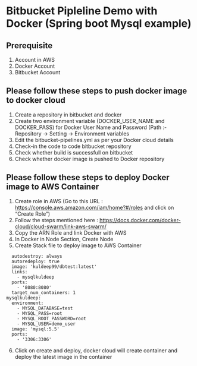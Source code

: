 # Bitbucket Pipleline Demo with Docker (Spring boot Mysql example)

## Prerequisite
1. Account in AWS
2. Docker Account
3. Bitbucket Account

## Please follow these steps to push docker image to docker cloud
1. Create a repository in bitbucket and docker
2. Create two environment variable (DOCKER_USER_NAME and DOCKER_PASS) for Docker User Name and Password (Path :- Repository -> Setting -> Environment variables
3. Edit the bitbucket-pipelines.yml as per your Docker cloud details
4. Check-in the code to code bitbucket repository
5. Check whether build is successfull on bitbucket
6. Check whether docker image is pushed to Docker repository

## Please follow these steps to deploy Docker image to AWS Container

1. Create role in AWS (Go to this URL : https://console.aws.amazon.com/iam/home?#/roles and click on “Create Role”)
2. Follow the steps mentioned here : https://docs.docker.com/docker-cloud/cloud-swarm/link-aws-swarm/
3. Copy the ARN Role and link Docker with AWS
4. In Docker in Node Section, Create Node
5. Create Stack file to deploy image to AWS Container
```db-service:
  autodestroy: always
  autoredeploy: true
  image: 'kuldeep99/dbtest:latest'
  links:
    - mysqlkuldeep
  ports:
    - '8080:8080'
  target_num_containers: 1
mysqlkuldeep:
  environment:
    - MYSQL_DATABASE=test
    - MYSQL_PASS=root
    - MYSQL_ROOT_PASSWORD=root
    - MYSQL_USER=demo_user
  image: 'mysql:5.5'
  ports:
    - '3306:3306'
```
6. Click on create and deploy, docker cloud will create container and deploy the latest image in the container
